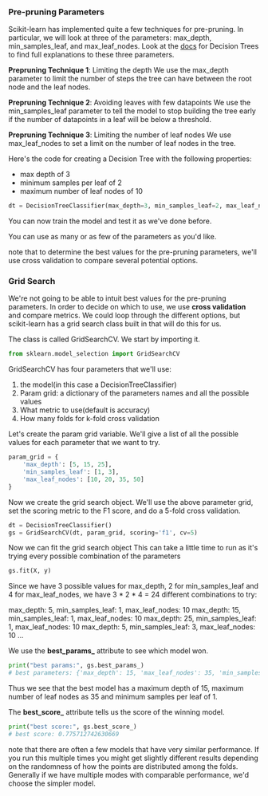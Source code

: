 ### Pre-pruning Parameters
Scikit-learn has implemented quite a few techniques for pre-pruning. In particular, we will look at three of the parameters: max_depth, min_samples_leaf, and max_leaf_nodes. Look at the [docs](https://scikit-learn.org/stable/modules/generated/sklearn.tree.DecisionTreeClassifier.html) for Decision Trees to find full explanations to these three parameters.

**Prepruning Technique 1**: Limiting the depth
We use the max_depth parameter to limit the number of steps the tree can have between the root node and the leaf nodes.

**Prepruning Technique 2**: Avoiding leaves with few datapoints
We use the min_samples_leaf parameter to tell the model to stop building the tree early if the number of datapoints in a leaf will be below a threshold.

**Prepruning Technique 3**: Limiting the number of leaf nodes
We use max_leaf_nodes to set a limit on the number of leaf nodes in the tree.

Here's the code for creating a Decision Tree with the following properties:
- max depth of 3
- minimum samples per leaf of 2
- maximum number of leaf nodes of 10

```python
dt = DecisionTreeClassifier(max_depth=3, min_samples_leaf=2, max_leaf_nodes=10)
```

You can now train the model and test it as we've done before.

You can use as many or as few of the parameters as you'd like.

note that to determine the best values for the pre-pruning parameters, we'll use cross validation to compare several potential options.

### Grid Search
We're not going to be able to intuit best values for the pre-pruning parameters. In order to decide on which to use, we use **cross validation** and compare metrics. We could loop through the different options, but scikit-learn has a grid search class built in that will do this for us.

The class is called GridSearchCV. We start by importing it.
```python
from sklearn.model_selection import GridSearchCV
```

GridSearchCV has four parameters that we'll use:

1. the model(in this case a DecisionTreeClassifier)
2. Param grid: a dictionary of the parameters names and all the possible values
3. What metric to use(default is accuracy)
4. How many folds for k-fold cross validation

Let's create the param grid variable. We'll give a list of all the possible values for each parameter that we want to try.
```python
param_grid = {
	'max_depth': [5, 15, 25],
	'min_samples_leaf': [1, 3],
	'max_leaf_nodes': [10, 20, 35, 50]
}
```

Now we create the grid search object. We'll use the above parameter grid, set the scoring metric to the F1 score, and do a 5-fold cross validation.
```python
dt = DecisionTreeClassifier()
gs = GridSearchCV(dt, param_grid, scoring='f1', cv=5)
```

Now we can fit the grid search object This can take a little time to run as it's trying every possible combination of the parameters
```python
gs.fit(X, y)
```

Since we have 3 possible values for max_depth, 2 for min_samples_leaf and 4 for max_leaf_nodes, we have 3 * 2 * 4 = 24 different combinations to try:

max_depth: 5, min_samples_leaf: 1, max_leaf_nodes: 10
max_depth: 15, min_samples_leaf: 1, max_leaf_nodes: 10
max_depth: 25, min_samples_leaf: 1, max_leaf_nodes: 10
max_depth: 5, min_samples_leaf: 3, max_leaf_nodes: 10
...

We use the **best_params_** attribute to see which model won.
```python
print("best params:", gs.best_params_)
# best parameters: {'max_depth': 15, 'max_leaf_nodes': 35, 'min_samples_leaf': 1}
```

Thus we see that the best model has a maximum depth of 15, maximum number of leaf nodes as 35 and minimum samples per leaf of 1.

The **best_score_** attribute tells us the score of the winning model.
```python
print("best score:", gs.best_score_)
# best score: 0.775712742630669
```

note that there are often a few models that have very similar performance. If you run this multiple times you might get slightly different results depending on the randomness of how the points are distributed among the folds. Generally if we have multiple modes with comparable performance, we'd choose the simpler model.
